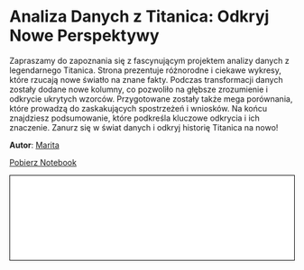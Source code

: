 
# Analiza Danych z Titanica: Odkryj Nowe Perspektywy

Zapraszamy do zapoznania się z fascynującym projektem analizy danych z legendarnego Titanica. Strona prezentuje różnorodne i ciekawe wykresy, które rzucają nowe światło na znane fakty. Podczas transformacji danych zostały dodane nowe kolumny, co pozwoliło na głębsze zrozumienie i odkrycie ukrytych wzorców. Przygotowane zostały także mega porównania, które prowadzą do zaskakujących spostrzeżeń i wniosków. Na końcu znajdziesz podsumowanie, które podkreśla kluczowe odkrycia i ich znaczenie. Zanurz się w świat danych i odkryj historię Titanica na nowo!

**Autor**: [Marita](/od-zera-do-ai-portfolio/uczestnicy/marita)

<a href="Titanic.ipynb" class="md-button md-button--primary">Pobierz Notebook</a>

<iframe
    id="content"
    src="titanic.html"
    width="100%"
    style="border:1px solid black;overflow:hidden;"
></iframe>
<script>
function resizeIframeToFitContent(iframe) {
    iframe.style.height = (iframe.contentWindow.document.documentElement.scrollHeight + 50) + "px";
    iframe.contentDocument.body.style["overflow"] = 'hidden';
}
window.addEventListener('load', function() {
    var iframe = document.getElementById('content');
    resizeIframeToFitContent(iframe);
});
window.addEventListener('resize', function() {
    var iframe = document.getElementById('content');
    resizeIframeToFitContent(iframe);
});
</script>
